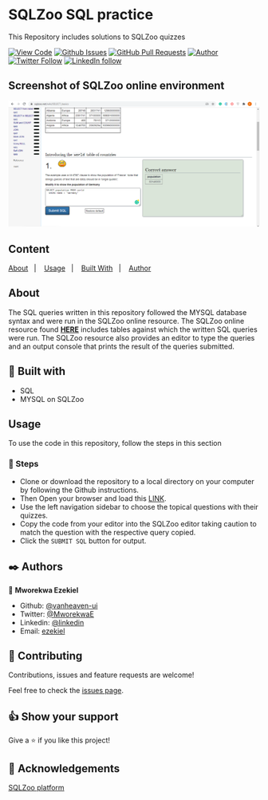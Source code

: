 # SQLZoo SQL practice

This Repository includes solutions to SQLZoo quizzes
  
[![View Code](https://img.shields.io/badge/View%20-Code-green)](https://github.com/vanheaven-ui/SQLZoo)
[![Github Issues](https://img.shields.io/badge/GitHub-Issues-orange)](https://github.com/vanheaven-ui/SQLZoo/issues)
[![GitHub Pull Requests](https://img.shields.io/badge/GitHub-Pull%20Requests-blue)](https://github.com/vanheaven-ui/SQLZoo/pulls)
[![Author](https://img.shields.io/badge/Github-Author-black)](https://github.com/vanheaven-ui)
[![Twitter Follow](https://img.shields.io/badge/Twitter-Ezekiel-%231DA1F2)](https://twitter.com/MworekwaE)
[![LinkedIn follow](https://img.shields.io/badge/LinkedIn-Ezekiel-%232867B2)](https://www.linkedin.com/in/vanheaven/)

## Screenshot of SQLZoo online environment

<img src="/img/screenshot.png">

## Content

<a text-align="center" href="#about">About</a>&nbsp;&nbsp;&nbsp;|&nbsp;&nbsp;&nbsp;
<a href="#usage">Usage</a>&nbsp;&nbsp;&nbsp;|&nbsp;&nbsp;&nbsp;
<a href="#with">Built With</a>&nbsp;&nbsp;&nbsp;|&nbsp;&nbsp;&nbsp;
<a href="#author">Author</a>


## About <a name = "about"></a>
The SQL queries written in this repository followed the MYSQL database syntax and were run in the SQLZoo online resource. The SQLZoo online resource found [**HERE**](https://sqlzoo.net/wiki/SELECT_basics) includes tables against which the written SQL queries were run. The SQLZoo resource also provides an editor to type the queries and an output console that prints the result of the queries submitted.

## 🔧 Built with<a name = "with"></a>

- SQL
- MYSQL on SQLZoo

## Usage <a name = "usage"></a>
To use the code in this repository, follow the steps in this section

### 🔨 Steps
- Clone or download the repository to a local directory on your computer by following the Github instructions.
- Then Open your browser and load this [LINK](https://sqlzoo.net/wiki/SELECT_basics).
- Use the left navigation sidebar to choose the topical questions with their quizzes.
- Copy the code from your editor into the SQLZoo editor taking caution to match the question with the respective query copied.
- Click the ``SUBMIT SQL`` button for output.

## ✒️  Authors <a name = "author"></a>

👤 **Mworekwa Ezekiel**

- Github: [@vanheaven-ui](https://github.com/vanheaven-ui)
- Twitter: [@MworekwaE](https://twitter.com/MworekwaE)
- Linkedin: [@linkedin](https://www.linkedin.com/in/vanheaven/)
- Email: [ezekiel](mailto:vanheaven6@gmail.com)

## 🤝 Contributing

Contributions, issues and feature requests are welcome!

Feel free to check the [issues page](https://github.com/vanheaven-ui/SQLZoo/issues).


## 👍 Show your support

Give a ⭐️ if you like this project!

## :clap: Acknowledgements
[SQLZoo platform](https://sqlzoo.net/wiki/SELECT_basics)
